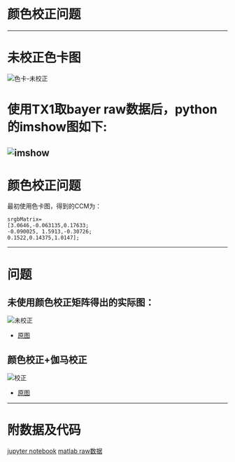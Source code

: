 # 颜色校正问题

---
# 未校正色卡图
![色卡-未校正](https://user-images.githubusercontent.com/12610440/48760441-ee524a80-ece0-11e8-8758-4276c21f9e4b.png)

# 使用TX1取bayer raw数据后，python的imshow图如下:
![imshow](https://user-images.githubusercontent.com/12610440/48760620-75072780-ece1-11e8-91ef-6de0f446f5e5.png)
---
# 颜色校正问题
最初使用色卡图，得到的CCM为：

```
srgbMatrix=
[3.0646,-0.063135,0.17633;
-0.090025, 1.5913,-0.30726;
0.1522,0.14375,1.0147]; 
```
---
# 问题
## 未使用颜色校正矩阵得出的实际图：
![未校正](https://user-images.githubusercontent.com/12610440/48762017-0c21ae80-ece5-11e8-83df-330fa96ce46b.png)
- [原图](https://github.com/newdee/bcolor/blob/master/DM_orig_no_CCM.png)

## 颜色校正+伽马校正
![校正](https://user-images.githubusercontent.com/12610440/48762221-89e5ba00-ece5-11e8-939c-caface4eb2d3.png)
- [原图](https://github.com/newdee/bcolor/blob/master/DM_orig_CCM.png)

---

# 附数据及代码

[jupyter notebook](https://github.com/newdee/bcolor/blob/master/Read_raw_video_frame.ipynb)
[matlab ]()
[raw数据](https://github.com/newdee/bcolor/blob/master/00100.raw)
